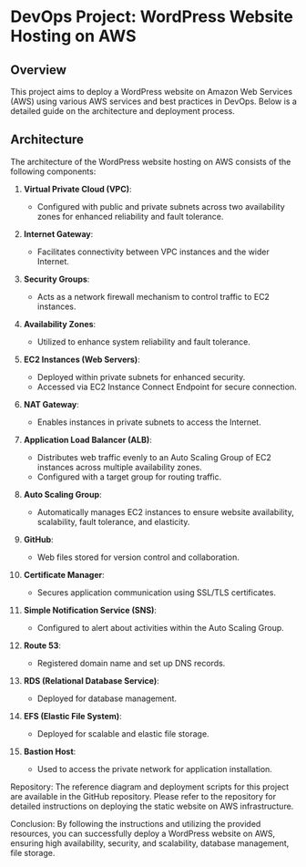 # DevOps Project: WordPress Website Hosting on AWS

## Overview

This project aims to deploy a WordPress website on Amazon Web Services (AWS) using various AWS services and best practices in DevOps. Below is a detailed guide on the architecture and deployment process.

## Architecture

The architecture of the WordPress website hosting on AWS consists of the following components:

1. **Virtual Private Cloud (VPC)**:
   - Configured with public and private subnets across two availability zones for enhanced reliability and fault tolerance.

2. **Internet Gateway**:
   - Facilitates connectivity between VPC instances and the wider Internet.

3. **Security Groups**:
   - Acts as a network firewall mechanism to control traffic to EC2 instances.

4. **Availability Zones**:
   - Utilized to enhance system reliability and fault tolerance.

5. **EC2 Instances (Web Servers)**:
   - Deployed within private subnets for enhanced security.
   - Accessed via EC2 Instance Connect Endpoint for secure connection.

6. **NAT Gateway**:
   - Enables instances in private subnets to access the Internet.

7. **Application Load Balancer (ALB)**:
   - Distributes web traffic evenly to an Auto Scaling Group of EC2 instances across multiple availability zones.
   - Configured with a target group for routing traffic.

8. **Auto Scaling Group**:
   - Automatically manages EC2 instances to ensure website availability, scalability, fault tolerance, and elasticity.

9. **GitHub**:
   - Web files stored for version control and collaboration.

10. **Certificate Manager**:
    - Secures application communication using SSL/TLS certificates.

11. **Simple Notification Service (SNS)**:
    - Configured to alert about activities within the Auto Scaling Group.

12. **Route 53**:
    - Registered domain name and set up DNS records.

13. **RDS (Relational Database Service)**:
    - Deployed for database management.

14. **EFS (Elastic File System)**:
    - Deployed for scalable and elastic file storage.

15. **Bastion Host**:
    - Used to access the private network for application installation.

Repository: The reference diagram and deployment scripts for this project are available in the GitHub repository. Please refer to the repository for detailed instructions on deploying the static website on AWS infrastructure.

Conclusion: By following the instructions and utilizing the provided resources, you can successfully deploy a WordPress website on AWS, ensuring high availability, security, and scalability, database management, file storage.

